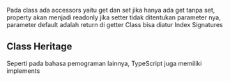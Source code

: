 
Pada class ada accessors yaitu get dan set
jika hanya ada get tanpa set, property akan menjadi readonly
jika setter tidak ditentukan parameter nya, parameter default adalah return di getter
Class bisa diatur Index Signatures

## Class Heritage
Seperti pada bahasa pemograman lainnya, TypeScript juga memiliki implements 